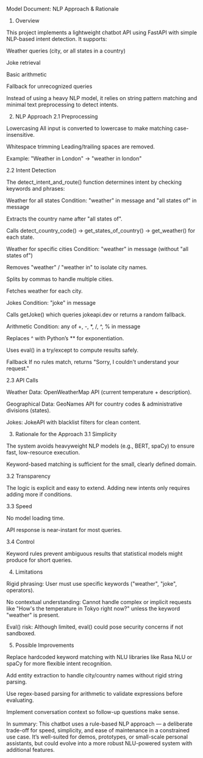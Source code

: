 Model Document: NLP Approach & Rationale
1. Overview

This project implements a lightweight chatbot API using FastAPI with simple NLP-based intent detection.
It supports:

Weather queries (city, or all states in a country)

Joke retrieval

Basic arithmetic

Fallback for unrecognized queries

Instead of using a heavy NLP model, it relies on string pattern matching and minimal text preprocessing to detect intents.

2. NLP Approach
2.1 Preprocessing

Lowercasing
All input is converted to lowercase to make matching case-insensitive.

Whitespace trimming
Leading/trailing spaces are removed.

Example:
"Weather in London" → "weather in london"

2.2 Intent Detection

The detect_intent_and_route() function determines intent by checking keywords and phrases:

Weather for all states
Condition: "weather" in message and "all states of" in message

Extracts the country name after "all states of".

Calls detect_country_code() → get_states_of_country() → get_weather() for each state.

Weather for specific cities
Condition: "weather" in message (without "all states of")

Removes "weather" / "weather in" to isolate city names.

Splits by commas to handle multiple cities.

Fetches weather for each city.

Jokes
Condition: "joke" in message

Calls getJoke() which queries jokeapi.dev or returns a random fallback.

Arithmetic
Condition: any of +, -, *, /, ^, % in message

Replaces ^ with Python’s ** for exponentiation.

Uses eval() in a try/except to compute results safely.

Fallback
If no rules match, returns "Sorry, I couldn't understand your request."

2.3 API Calls

Weather Data:
OpenWeatherMap API (current temperature + description).

Geographical Data:
GeoNames API for country codes & administrative divisions (states).

Jokes:
JokeAPI with blacklist filters for clean content.

3. Rationale for the Approach
3.1 Simplicity

The system avoids heavyweight NLP models (e.g., BERT, spaCy) to ensure fast, low-resource execution.

Keyword-based matching is sufficient for the small, clearly defined domain.

3.2 Transparency

The logic is explicit and easy to extend.
Adding new intents only requires adding more if conditions.

3.3 Speed

No model loading time.

API response is near-instant for most queries.

3.4 Control

Keyword rules prevent ambiguous results that statistical models might produce for short queries.

4. Limitations

Rigid phrasing: User must use specific keywords ("weather", "joke", operators).

No contextual understanding: Cannot handle complex or implicit requests like "How's the temperature in Tokyo right now?" unless the keyword "weather" is present.

Eval() risk: Although limited, eval() could pose security concerns if not sandboxed.

5. Possible Improvements

Replace hardcoded keyword matching with NLU libraries like Rasa NLU or spaCy for more flexible intent recognition.

Add entity extraction to handle city/country names without rigid string parsing.

Use regex-based parsing for arithmetic to validate expressions before evaluating.

Implement conversation context so follow-up questions make sense.

In summary:
This chatbot uses a rule-based NLP approach — a deliberate trade-off for speed, simplicity, and ease of maintenance in a constrained use case. It’s well-suited for demos, prototypes, or small-scale personal assistants, but could evolve into a more robust NLU-powered system with additional features.
